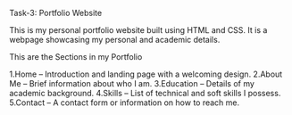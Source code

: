 Task-3: Portfolio Website

This is my personal portfolio website built using HTML and CSS. It is a webpage showcasing my personal and academic details.

This are the Sections in my Portfolio

1.Home – Introduction and landing page with a welcoming design.
2.About Me – Brief information about who I am.
3.Education – Details of my academic background.
4.Skills – List of technical and soft skills I possess.
5.Contact – A contact form or information on how to reach me.
